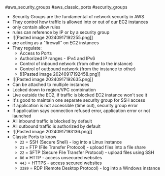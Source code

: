 #aws_security_groups #aws_classic_ports #security_groups

- Security Groups are the fundamental of network security in AWS
- They control how traffic is allowed into or out of our EC2 instances 
- only contain allow rules
- rules can reference by IP or by a security group
- ![[Pasted image 20240917192255.png]]
- are acting as a "firewall" on EC2 instances
- They regulate:
	- Access to Ports
	- Authorized IP ranges - IPv4 and IPv6
	- Control of inbound network (from other to the instance)
	- Control of outbound network (from the instance to other)
	- ![[Pasted image 20240917192458.png]]
- ![[Pasted image 20240917192635.png]]
- Can be attached to multiple instances
- Locked down to region/VPC combination
- Live outside the EC2, if traffic is blocked EC2 instance won't see it
- It's good to maintain one separate security group for SSH access
- if application is not accessible (time out), security group error
- If application says connection refused error, application error or not launched
- All inbound traffic is blocked by default
- All outbound traffic is authorized by default
- ![[Pasted image 20240917193136.png]]
- Classic Ports to know
	- `22` = SSH (Secure Shell) - log into a Linux instance
	- `21` = FTP (File Transfer Protocol) - upload files into a file share
	- `22` = SFTP (Secure File Transfer Protocol) - upload files using SSH
	- `80` = HTTP - access unsecured websites
	- `443` = HTTPS - access secured websites
	- `3389` = RDP (Remote Desktop Protocol) - log into a Windows instance